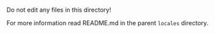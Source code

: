Do not edit any files in this directory!

For more information read README.md in the parent `locales` directory.
